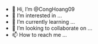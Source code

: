 - 👋 Hi, I’m @CongHoang09
- 👀 I’m interested in ...
- 🌱 I’m currently learning ...
- 💞️ I’m looking to collaborate on ...
- 📫 How to reach me ...

<!---
CongHoang09/CongHoang09.
--->
